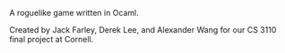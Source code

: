 A roguelike game written in Ocaml.

Created by Jack Farley, Derek Lee, and Alexander Wang for our CS 3110 final project at Cornell.
